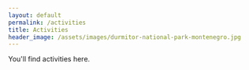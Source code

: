```yaml
---
layout: default
permalink: /activities
title: Activities
header_image: /assets/images/durmitor-national-park-montenegro.jpg
---
```


You'll find activities here.
